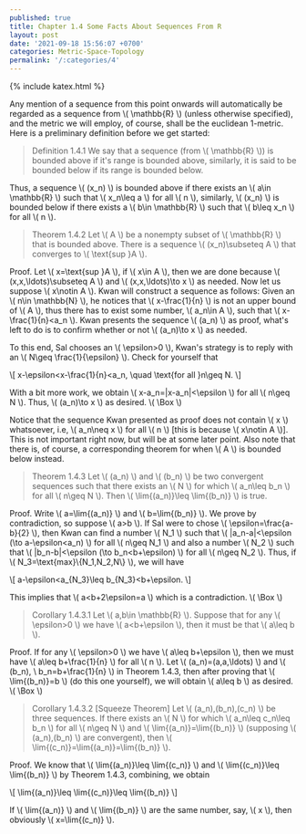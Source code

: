 ```yaml
---
published: true
title: Chapter 1.4 Some Facts About Sequences From R
layout: post
date: '2021-09-18 15:56:07 +0700'
categories: Metric-Space-Topology
permalink: '/:categories/4'
---
```

{% include katex.html %}

Any mention of a sequence from this point onwards will automatically be regarded as a sequence from \\( \mathbb{R} \\) (unless otherwise specified), and the metric we will employ, of course, shall be the euclidean 1-metric. Here is a preliminary definition before we get started:

> Definition 1.4.1 We say that a sequence (from \\( \mathbb{R} \\)) is bounded above if it's range is bounded above, similarly, it is said to be bounded below if its range is bounded below.

Thus, a sequence \\( (x_n) \\) is bounded above if there exists an \\( a\in \mathbb{R} \\) such that \\( x_n\leq a  \\) for all \\( n \\), similarly, \\( (x_n) \\) is bounded below if there exists a \\( b\in \mathbb{R} \\) such that \\( b\leq x_n \\) for all \\( n \\).

> Theorem 1.4.2 Let \\( A \\) be a nonempty subset of \\( \mathbb{R} \\) that is bounded above. There is a sequence \\( (x_n)\subseteq A \\) that converges to \\( \text{sup }A \\).

Proof. Let \\( x=\text{sup }A \\), if \\( x\in A \\), then we are done because \\( (x,x,\ldots)\subseteq A \\) and \\( (x,x,\ldots)\to x \\) as needed. Now let us suppose \\( x\notin A \\). Kwan will construct a sequence as follows: Given an \\( n\in \mathbb{N} \\), he notices that \\( x-\frac{1}{n} \\) is not an upper bound of \\( A \\), thus there has to exist some number, \\( a_n\in A \\), such that \\( x-\frac{1}{n}<a_n \\). Kwan presents the sequence \\( (a_n) \\) as proof, what's left to do is to confirm whether or not \\( (a_n)\to x \\) as needed.

To this end, Sal chooses an \\( \epsilon>0 \\), Kwan's strategy is to reply with an \\( N\geq \frac{1}{\epsilon} \\). Check for yourself that

\\[ x-\epsilon<x-\frac{1}{n}<a_n, \quad \text{for all }n\geq N. \\]

With a bit more work, we obtain \\( x-a_n=\|x-a_n\|<\epsilon \\) for all \\( n\geq N \\). Thus, \\( (a_n)\to x \\) as desired. \\( \Box \\)

Notice that the sequence Kwan presented as proof does not contain \\( x \\) whatsoever, i.e, \\( a_n\neq x \\) for all \\( n \\) [this is because \\( x\notin A \\)]. This is not important right now, but will be at some later point. Also note that there is, of course, a corresponding theorem for when \\( A \\) is bounded below instead.

> Theorem 1.4.3 Let \\( (a_n) \\) and \\( (b_n) \\) be two convergent sequences such that there exists an \\( N \\) for which \\( a_n\leq b_n \\) for all \\( n\geq N \\). Then \\( \lim{(a_n)}\leq \lim{(b_n)} \\) is true.

Proof. Write \\( a=\lim{(a_n)} \\) and \\( b=\lim{(b_n)} \\). We prove by contradiction, so suppose \\( a>b \\). If Sal were to chose \\( \epsilon=\frac{a-b}{2} \\), then Kwan can find a number \\( N_1 \\) such that \\( \|a_n-a\|<\epsilon (\to a-\epsilon<a_n) \\) for all \\( n\geq N_1 \\) and also a number \\( N_2 \\) such that \\( \|b_n-b\|<\epsilon (\to b_n<b+\epsilon) \\) for all \\( n\geq N_2 \\). Thus, if \\( N_3=\text{max}\\{N_1,N_2,N\\} \\), we will have

\\[ a-\epsilon<a_{N_3}\leq b_{N_3}<b+\epsilon. \\]

This implies that \\( a<b+2\epsilon=a \\) which is a contradiction. \\( \Box \\)

> Corollary 1.4.3.1 Let \\( a,b\in \mathbb{R} \\). Suppose that for any \\( \epsilon>0 \\) we have \\( a<b+\epsilon \\), then it must be that \\( a\leq b \\).

Proof. If for any \\( \epsilon>0 \\) we have \\( a\leq b+\epsilon \\), then we must have \\( a\leq b+\frac{1}{n} \\) for all \\( n \\). Let \\( (a_n)=(a,a,\ldots) \\) and \\( (b_n), \ b_n=b+\frac{1}{n} \\) in Theorem 1.4.3, then after proving that \\( \lim{(b_n)}=b \\) (do this one yourself), we will obtain \\( a\leq b \\) as desired. \\( \Box \\)

> Corollary 1.4.3.2 [Squeeze Theorem] Let \\( (a_n),(b_n),(c_n) \\) be three sequences. If there exists an \\( N \\) for which \\( a_n\leq c_n\leq b_n \\) for all \\( n\geq N \\) and \\( \lim{(a_n)}=\lim{(b_n)} \\) (supposing \\( (a_n),(b_n) \\) are convergent), then \\( \lim{(c_n)}=\lim{(a_n)}=\lim{(b_n)} \\).

Proof. We know that \\( \lim{(a_n)}\leq \lim{(c_n)} \\) and \\( \lim{(c_n)}\leq \lim{(b_n)} \\) by Theorem 1.4.3, combining, we obtain

\\[ \lim{(a_n)}\leq \lim{(c_n)}\leq \lim{(b_n)} \\]

If \\( \lim{(a_n)} \\) and \\( \lim{(b_n)} \\) are the same number, say, \\( x \\), then obviously \\( x=\lim{(c_n)} \\).



